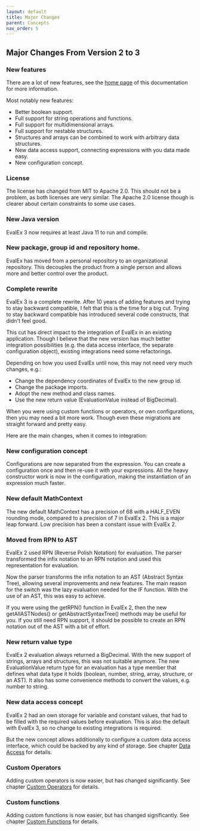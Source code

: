 ```yaml
---
layout: default
title: Major Changes
parent: Concepts
nav_order: 5
---
```


## Major Changes From Version 2 to 3

### New features

There are a lot of new features, see the  [home page](../index.html) of this
documentation for more information.

Most notably new features:

* Better boolean support.
* Full support for string operations and functions.
* Full support for multidimensional arrays.
* Full support for nestable structures.
* Structures and arrays can be combined to work with arbitrary data structures.
* New data access support, connecting expressions with you data made easy.
* New configuration concept.

### License

The license has changed from MIT to Apache 2.0. This should not be a problem, as both licenses are
very similar. The Apache 2.0 license though is clearer about certain constraints to some use cases.

### New Java version

EvalEx 3 now requires at least Java 11 to run and compile.

### New package, group id and repository home.

EvalEx has moved from a personal repository to an organizational repository.
This decouples the product from a single person and allows more and better control over the product.

### Complete rewrite

EvalEx 3 is a complete rewrite. After 10 years of adding features and trying to stay backward
compatible, I felt that this is the time for a big cut.
Trying to stay backward compatible has introduced several code constructs, that didn't feel good.

This cut has direct impact to the integration of EvalEx in an existing application.
Though I believe that the new version has much better integration possibilities (e.g. the data
access interface, the separate configuration object), existing integrations need some refactorings.

Depending on how you used EvalEx until now, this may not need very much changes, e.g.:

* Change the dependency coordinates of EvalEx to the new group id.
* Change the package imports.
* Adopt the new method and class names.
* Use the new return value (EvaluationValue instead of BigDecimal).

When you were using custom functions or operators, or own configurations, then you may need a bit
more work. Though even these migrations are straight forward and pretty easy.

Here are the main changes, when it comes to integration:

### New configuration concept

Configurations are now separated from the expression. You can create a configuration once and then
re-use it with your expressions. All the heavy constructor work is now in the configuration, making
the instantiation of an expression much faster.

### New default MathContext

The new default MathContext has a precision of 68 with a HALF_EVEN rounding mode, compared to a
precision of 7 in EvalEx 2. This is a major leap forward. Low precision has been a constant issue
with EvalEx 2.

### Moved from RPN to AST

EvalEx 2 used RPN (Reverse Polish Notation) for evaluation. The parser transformed the infix
notation to an RPN notation and used this representation for evaluation.

Now the parser transforms the infix notation to an AST (Abstract Syntax Tree), allowing several
improvements and new features. The main reason for the switch was the lazy evaluation needed for the
IF function. With the use of an AST, this was easy to achieve.

If you were using the getRPN() function in EvalEx 2, then the new getAllASTNodes() or
getAbstractSyntaxTree() methods may be useful for you.
If you still need RPN support, it should be possible to create an RPN notation out of the AST with a
bit of effort.

### New return value type

EvalEx 2 evaluation always returned a BigDecimal. With the new support of strings, arrays and
structures, this was not suitable anymore. The new EvaluationValue return type for an evaluation has
a type member that defines what data type it holds (boolean, number, string, array, structure, or an
AST). It also has some convenience methods to convert the values, e.g. number to string.

### New data access concept

EvalEx 2 had an own storage for variable and constant values, that had to be filled with the
required values before evaluation. This is also the default with EvalEx 3, so no change to
existing integrations is required.

But the new concept allows additionally to configure a custom data access interface, which could be
backed by any kind of storage.
See chapter [Data Access](../customization/data_access.html) for details.

### Custom Operators

Adding custom operators is now easier, but has changed significantly.
See chapter [Custom Operators](../customization/custom_operators.html) for details.

### Custom functions

Adding custom functions is now easier, but has changed significantly.
See chapter [Custom Functions](../customization/custom_functions.html) for details.

